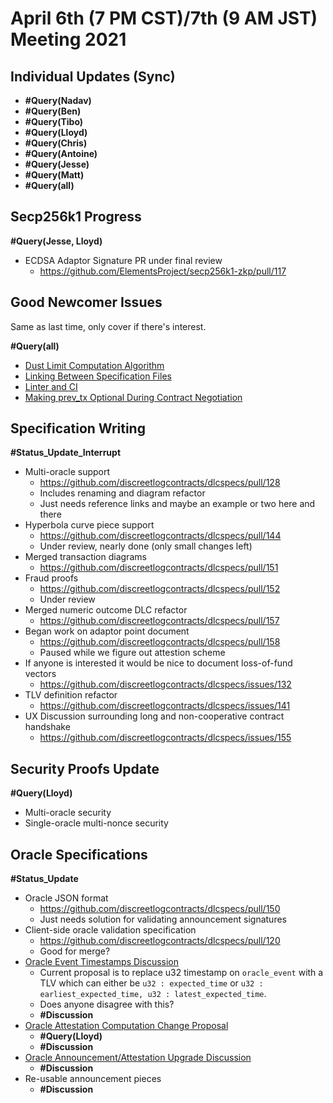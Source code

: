 # April 6th (7 PM CST)/7th (9 AM JST) Meeting 2021

## Individual Updates (Sync)

* **#Query(Nadav)**
* **#Query(Ben)**
* **#Query(Tibo)**
* **#Query(Lloyd)**
* **#Query(Chris)**
* **#Query(Antoine)**
* **#Query(Jesse)**
* **#Query(Matt)**
* **#Query(all)**

## Secp256k1 Progress

**#Query(Jesse, Lloyd)**

* ECDSA Adaptor Signature PR under final review
  * https://github.com/ElementsProject/secp256k1-zkp/pull/117

## Good Newcomer Issues

Same as last time, only cover if there's interest.

**#Query(all)**

* [Dust Limit Computation Algorithm](https://github.com/discreetlogcontracts/dlcspecs/issues/11)
* [Linking Between Specification Files](https://github.com/discreetlogcontracts/dlcspecs/issues/60)
* [Linter and CI](https://github.com/discreetlogcontracts/dlcspecs/issues/85)
* [Making prev_tx Optional During Contract Negotiation](https://github.com/discreetlogcontracts/dlcspecs/issues/98)

## Specification Writing

**#Status_Update_Interrupt**

* Multi-oracle support
  * https://github.com/discreetlogcontracts/dlcspecs/pull/128
  * Includes renaming and diagram refactor
  * Just needs reference links and maybe an example or two here and there
* Hyperbola curve piece support
  * https://github.com/discreetlogcontracts/dlcspecs/pull/144
  * Under review, nearly done (only small changes left)
* Merged transaction diagrams
  * https://github.com/discreetlogcontracts/dlcspecs/pull/151
* Fraud proofs
  * https://github.com/discreetlogcontracts/dlcspecs/pull/152
  * Under review
* Merged numeric outcome DLC refactor
  * https://github.com/discreetlogcontracts/dlcspecs/pull/157
* Began work on adaptor point document
  * https://github.com/discreetlogcontracts/dlcspecs/pull/158
  * Paused while we figure out attestion scheme
* If anyone is interested it would be nice to document loss-of-fund vectors
  * https://github.com/discreetlogcontracts/dlcspecs/issues/132
* TLV definition refactor
  * https://github.com/discreetlogcontracts/dlcspecs/issues/141
* UX Discussion surrounding long and non-cooperative contract handshake
  * https://github.com/discreetlogcontracts/dlcspecs/issues/155

## Security Proofs Update

**#Query(Lloyd)**

* Multi-oracle security
* Single-oracle multi-nonce security

## Oracle Specifications

**#Status_Update**

* Oracle JSON format
  * https://github.com/discreetlogcontracts/dlcspecs/pull/150
  * Just needs solution for validating announcement signatures
* Client-side oracle validation specification
  * https://github.com/discreetlogcontracts/dlcspecs/pull/120
  * Good for merge?
* [Oracle Event Timestamps Discussion](https://mailmanlists.org/pipermail/dlc-dev/2021-February/000015.html)
  * Current proposal is to replace u32 timestamp on `oracle_event` with a TLV which can either be `u32 : expected_time` or `u32 : earliest_expected_time, u32 : latest_expected_time`.
  * Does anyone disagree with this?
  * **#Discussion**
* [Oracle Attestation Computation Change Proposal](https://mailmanlists.org/pipermail/dlc-dev/2021-March/000065.html)
  * **#Query(Lloyd)**
  * **#Discussion**
* [Oracle Announcement/Attestation Upgrade Discussion](https://github.com/discreetlogcontracts/dlcspecs/issues/159)
  * **#Discussion**
* Re-usable announcement pieces
  * **#Discussion**
